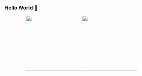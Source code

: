 ### Hello World 👋

<!--

- 🌱 I’m currently learning Front-End
- 📫 How to reach me: https://odiegosilva.dev.br
-->


<div align="center" style="display: inline_block">
  <a href="https://odiegosilva.dev.br">
  <img height="180em" src="https://github-readme-stats.vercel.app/api?username=odiegosilva1&show_icons=true&theme=dark&include_all_commits=true&count_private=true"/>
  <img height="180em" src="https://github-readme-stats.vercel.app/api/top-langs/?username=odiegosilva1&layout=compact&langs_count=7&theme=dark"/>
</div>



 
